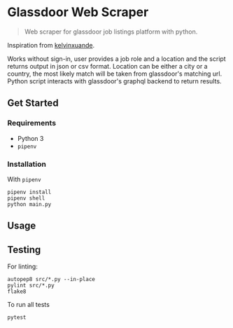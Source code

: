 # Glassdoor Web Scraper
> Web scraper for glassdoor job listings platform with python.

Inspiration from [kelvinxuande](https://github.com/kelvinxuande/glassdoor-scraper).

Works without sign-in, user provides a job role and a location and the script returns output in json or csv format.
Location can be either a city or a country, the most likely match will be taken from glassdoor's matching url.
Python script interacts with glassdoor's graphql backend to return results.

## Get Started

### Requirements

- Python 3
- `pipenv`

### Installation

With `pipenv`
```
pipenv install
pipenv shell
python main.py
```

## Usage

## Testing

For linting:
```
autopep8 src/*.py --in-place
pylint src/*.py
flake8 
```

To run all tests
```
pytest
```